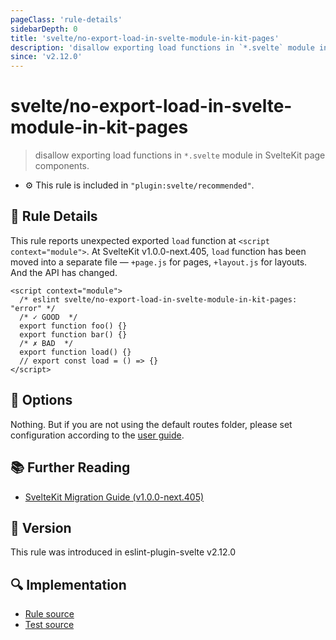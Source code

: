 ```yaml
---
pageClass: 'rule-details'
sidebarDepth: 0
title: 'svelte/no-export-load-in-svelte-module-in-kit-pages'
description: 'disallow exporting load functions in `*.svelte` module in SvelteKit page components.'
since: 'v2.12.0'
---
```


# svelte/no-export-load-in-svelte-module-in-kit-pages

> disallow exporting load functions in `*.svelte` module in SvelteKit page components.

- :gear: This rule is included in `"plugin:svelte/recommended"`.

## :book: Rule Details

This rule reports unexpected exported `load` function at `<script context="module">`.
At SvelteKit v1.0.0-next.405, `load` function has been moved into a separate file — `+page.js` for pages, `+layout.js` for layouts.
And the API has changed.

<!--eslint-skip-->

```svelte
<script context="module">
  /* eslint svelte/no-export-load-in-svelte-module-in-kit-pages: "error" */
  /* ✓ GOOD  */
  export function foo() {}
  export function bar() {}
  /* ✗ BAD  */
  export function load() {}
  // export const load = () => {}
</script>
```

## :wrench: Options

Nothing. But if you are not using the default routes folder, please set configuration according to the [user guide](../user-guide.md#settings-svelte-kit).

## :books: Further Reading

- [SvelteKit Migration Guide (v1.0.0-next.405)](https://github.com/sveltejs/kit/discussions/5774#discussioncomment-3292693)

## :rocket: Version

This rule was introduced in eslint-plugin-svelte v2.12.0

## :mag: Implementation

- [Rule source](https://github.com/sveltejs/eslint-plugin-svelte/blob/main/packages/eslint-plugin-svelte/src/rules/no-export-load-in-svelte-module-in-kit-pages.ts)
- [Test source](https://github.com/sveltejs/eslint-plugin-svelte/blob/main/packages/eslint-plugin-svelte/tests/src/rules/no-export-load-in-svelte-module-in-kit-pages.ts)
